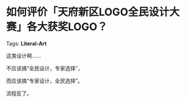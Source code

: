 # 如何评价「天府新区LOGO全民设计大赛」各大获奖LOGO？

Tags: **Literal-Art**

这类设计啊……

不应该搞“全民设计，专家选择”，

而应该搞“专家设计，全民选择”。

流程反了。



